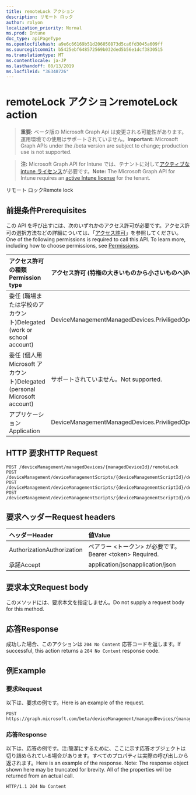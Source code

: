```yaml
---
title: remoteLock アクション
description: リモート ロック
author: rolyon
localization_priority: Normal
ms.prod: Intune
doc_type: apiPageType
ms.openlocfilehash: a9e6c66169b51d206050873d5ca6fd3045a609ff
ms.sourcegitcommit: b5425ebf648572569b032ded5b56e1dcf3830515
ms.translationtype: MT
ms.contentlocale: ja-JP
ms.lasthandoff: 08/13/2019
ms.locfileid: "36348726"
---
```

# <a name="remotelock-action"></a><span data-ttu-id="97c9c-103">remoteLock アクション</span><span class="sxs-lookup"><span data-stu-id="97c9c-103">remoteLock action</span></span>

> <span data-ttu-id="97c9c-104">**重要:** ベータ版の Microsoft Graph Api は変更される可能性があります。運用環境での使用はサポートされていません。</span><span class="sxs-lookup"><span data-stu-id="97c9c-104">**Important:** Microsoft Graph APIs under the /beta version are subject to change; production use is not supported.</span></span>

> <span data-ttu-id="97c9c-105">**注:** Microsoft Graph API for Intune では、テナントに対して[アクティブな intune ライセンス](https://go.microsoft.com/fwlink/?linkid=839381)が必要です。</span><span class="sxs-lookup"><span data-stu-id="97c9c-105">**Note:** The Microsoft Graph API for Intune requires an [active Intune license](https://go.microsoft.com/fwlink/?linkid=839381) for the tenant.</span></span>

<span data-ttu-id="97c9c-106">リモート ロック</span><span class="sxs-lookup"><span data-stu-id="97c9c-106">Remote lock</span></span>

## <a name="prerequisites"></a><span data-ttu-id="97c9c-107">前提条件</span><span class="sxs-lookup"><span data-stu-id="97c9c-107">Prerequisites</span></span>
<span data-ttu-id="97c9c-p101">この API を呼び出すには、次のいずれかのアクセス許可が必要です。アクセス許可の選択方法などの詳細については、「[アクセス許可](/graph/permissions-reference)」を参照してください。</span><span class="sxs-lookup"><span data-stu-id="97c9c-p101">One of the following permissions is required to call this API. To learn more, including how to choose permissions, see [Permissions](/graph/permissions-reference).</span></span>

|<span data-ttu-id="97c9c-110">アクセス許可の種類</span><span class="sxs-lookup"><span data-stu-id="97c9c-110">Permission type</span></span>|<span data-ttu-id="97c9c-111">アクセス許可 (特権の大きいものから小さいものへ)</span><span class="sxs-lookup"><span data-stu-id="97c9c-111">Permissions (from most to least privileged)</span></span>|
|:---|:---|
|<span data-ttu-id="97c9c-112">委任 (職場または学校のアカウント)</span><span class="sxs-lookup"><span data-stu-id="97c9c-112">Delegated (work or school account)</span></span>|<span data-ttu-id="97c9c-113">DeviceManagementManagedDevices.PriviligedOperation.All</span><span class="sxs-lookup"><span data-stu-id="97c9c-113">DeviceManagementManagedDevices.PriviligedOperation.All</span></span>|
|<span data-ttu-id="97c9c-114">委任 (個人用 Microsoft アカウント)</span><span class="sxs-lookup"><span data-stu-id="97c9c-114">Delegated (personal Microsoft account)</span></span>|<span data-ttu-id="97c9c-115">サポートされていません。</span><span class="sxs-lookup"><span data-stu-id="97c9c-115">Not supported.</span></span>|
|<span data-ttu-id="97c9c-116">アプリケーション</span><span class="sxs-lookup"><span data-stu-id="97c9c-116">Application</span></span>|<span data-ttu-id="97c9c-117">DeviceManagementManagedDevices.PriviligedOperation.All</span><span class="sxs-lookup"><span data-stu-id="97c9c-117">DeviceManagementManagedDevices.PriviligedOperation.All</span></span>|

## <a name="http-request"></a><span data-ttu-id="97c9c-118">HTTP 要求</span><span class="sxs-lookup"><span data-stu-id="97c9c-118">HTTP Request</span></span>
<!-- {
  "blockType": "ignored"
}
-->
``` http
POST /deviceManagement/managedDevices/{managedDeviceId}/remoteLock
POST /deviceManagement/deviceManagementScripts/{deviceManagementScriptId}/deviceRunStates/{deviceManagementScriptDeviceStateId}/managedDevice/remoteLock
POST /deviceManagement/deviceManagementScripts/{deviceManagementScriptId}/deviceRunStates/{deviceManagementScriptDeviceStateId}/managedDevice/users/{userId}/managedDevices/{managedDeviceId}/remoteLock
POST /deviceManagement/deviceManagementScripts/{deviceManagementScriptId}/deviceRunStates/{deviceManagementScriptDeviceStateId}/managedDevice/detectedApps/{detectedAppId}/managedDevices/{managedDeviceId}/remoteLock
```

## <a name="request-headers"></a><span data-ttu-id="97c9c-119">要求ヘッダー</span><span class="sxs-lookup"><span data-stu-id="97c9c-119">Request headers</span></span>
|<span data-ttu-id="97c9c-120">ヘッダー</span><span class="sxs-lookup"><span data-stu-id="97c9c-120">Header</span></span>|<span data-ttu-id="97c9c-121">値</span><span class="sxs-lookup"><span data-stu-id="97c9c-121">Value</span></span>|
|:---|:---|
|<span data-ttu-id="97c9c-122">Authorization</span><span class="sxs-lookup"><span data-stu-id="97c9c-122">Authorization</span></span>|<span data-ttu-id="97c9c-123">ベアラー &lt;トークン&gt; が必要です。</span><span class="sxs-lookup"><span data-stu-id="97c9c-123">Bearer &lt;token&gt; Required.</span></span>|
|<span data-ttu-id="97c9c-124">承諾</span><span class="sxs-lookup"><span data-stu-id="97c9c-124">Accept</span></span>|<span data-ttu-id="97c9c-125">application/json</span><span class="sxs-lookup"><span data-stu-id="97c9c-125">application/json</span></span>|

## <a name="request-body"></a><span data-ttu-id="97c9c-126">要求本文</span><span class="sxs-lookup"><span data-stu-id="97c9c-126">Request body</span></span>
<span data-ttu-id="97c9c-127">このメソッドには、要求本文を指定しません。</span><span class="sxs-lookup"><span data-stu-id="97c9c-127">Do not supply a request body for this method.</span></span>

## <a name="response"></a><span data-ttu-id="97c9c-128">応答</span><span class="sxs-lookup"><span data-stu-id="97c9c-128">Response</span></span>
<span data-ttu-id="97c9c-129">成功した場合、このアクションは `204 No Content` 応答コードを返します。</span><span class="sxs-lookup"><span data-stu-id="97c9c-129">If successful, this action returns a `204 No Content` response code.</span></span>

## <a name="example"></a><span data-ttu-id="97c9c-130">例</span><span class="sxs-lookup"><span data-stu-id="97c9c-130">Example</span></span>

### <a name="request"></a><span data-ttu-id="97c9c-131">要求</span><span class="sxs-lookup"><span data-stu-id="97c9c-131">Request</span></span>
<span data-ttu-id="97c9c-132">以下は、要求の例です。</span><span class="sxs-lookup"><span data-stu-id="97c9c-132">Here is an example of the request.</span></span>
``` http
POST https://graph.microsoft.com/beta/deviceManagement/managedDevices/{managedDeviceId}/remoteLock
```

### <a name="response"></a><span data-ttu-id="97c9c-133">応答</span><span class="sxs-lookup"><span data-stu-id="97c9c-133">Response</span></span>
<span data-ttu-id="97c9c-p102">以下は、応答の例です。注:簡潔にするために、ここに示す応答オブジェクトは切り詰められている場合があります。すべてのプロパティは実際の呼び出しから返されます。</span><span class="sxs-lookup"><span data-stu-id="97c9c-p102">Here is an example of the response. Note: The response object shown here may be truncated for brevity. All of the properties will be returned from an actual call.</span></span>
``` http
HTTP/1.1 204 No Content
```






